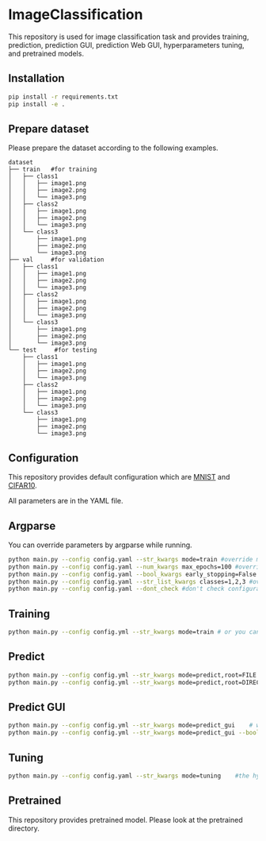 # ImageClassification
This repository is used for image classification task and provides training, prediction, prediction GUI, prediction Web GUI, hyperparameters tuning, and pretrained models.

## Installation

```bash
pip install -r requirements.txt
pip install -e .
```

## Prepare dataset

Please prepare the dataset according to the following examples.

```
dataset
├── train   #for training
│   ├── class1
│   │   ├── image1.png
│   │   ├── image2.png
│   │   └── image3.png
│   ├── class2
│   │   ├── image1.png
│   │   ├── image2.png
│   │   └── image3.png
│   └── class3
│       ├── image1.png
│       ├── image2.png
│       └── image3.png
├── val     #for validation
│   ├── class1
│   │   ├── image1.png
│   │   ├── image2.png
│   │   └── image3.png
│   ├── class2
│   │   ├── image1.png
│   │   ├── image2.png
│   │   └── image3.png
│   └── class3
│       ├── image1.png
│       ├── image2.png
│       └── image3.png
└── test     #for testing
    ├── class1
    │   ├── image1.png
    │   ├── image2.png
    │   └── image3.png
    ├── class2
    │   ├── image1.png
    │   ├── image2.png
    │   └── image3.png
    └── class3
        ├── image1.png
        ├── image2.png
        └── image3.png
```

## Configuration

This repository provides default configuration which are [MNIST](config/config_MNIST.yml) and [CIFAR10](config/config_CIFAR10.yml).

All parameters are in the YAML file.

## Argparse

You can override parameters by argparse while running.

```bash
python main.py --config config.yaml --str_kwargs mode=train #override mode as 100
python main.py --config config.yaml --num_kwargs max_epochs=100 #override training iteration as 100
python main.py --config config.yaml --bool_kwargs early_stopping=False #override early_stopping as False
python main.py --config config.yaml --str_list_kwargs classes=1,2,3 #override classes as 1,2,3
python main.py --config config.yaml --dont_check #don't check configuration
```

## Training

```bash
python main.py --config config.yml --str_kwargs mode=train # or you can set train as the value of mode in configuration
```

## Predict

```bash
python main.py --config config.yml --str_kwargs mode=predict,root=FILE # predict a file
python main.py --config config.yml --str_kwargs mode=predict,root=DIRECTORY # predict files in the folder
```

## Predict GUI

```bash
python main.py --config config.yml --str_kwargs mode=predict_gui    # will create a tkinter window
python main.py --config config.yml --str_kwargs mode=predict_gui --bool_kwargs web_interface=True   #will create a web interface by Gradio
```

## Tuning

```bash
python main.py --config config.yaml --str_kwargs mode=tuning    #the hyperparameter space is in the configuration
```

## Pretrained

This repository provides pretrained model. Please look at the pretrained directory.
